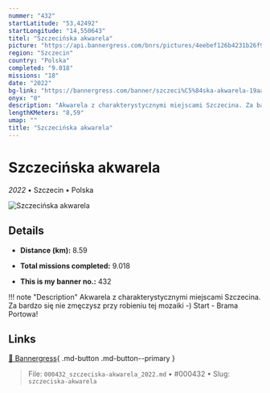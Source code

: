 ```yaml
---
nummer: "432"
startLatitude: "53,42492"
startLongitude: "14,550643"
titel: "Szczecińska akwarela"
picture: "https://api.bannergress.com/bnrs/pictures/4eebef126b4231b26f9236dd22138217"
region: "Szczecin"
country: "Polska"
completed: "9.018"
missions: "18"
date: "2022"
bg-link: "https://bannergress.com/banner/szczeci%C5%84ska-akwarela-19aa"
onyx: "0"
description: "Akwarela z charakterystycznymi miejscami Szczecina. Za bardzo się nie zmęczysz przy robieniu tej mozaiki -) \nStart - Brama Portowa!"
lengthKMeters: "8,59"
umap: ""
title: "Szczecińska akwarela"
---
```

# Szczecińska akwarela

*2022* • Szczecin • Polska

![Szczecińska akwarela](https://api.bannergress.com/bnrs/pictures/4eebef126b4231b26f9236dd22138217)

## Details
- **Distance (km):** 8.59

- **Total missions completed:** 9.018
- **This is my banner no.:** 432


!!! note "Description"
    Akwarela z charakterystycznymi miejscami Szczecina. Za bardzo się nie zmęczysz przy robieniu tej mozaiki -) 
Start - Brama Portowa!



## Links
[🔗 Bannergress](https://bannergress.com/banner/szczeci%C5%84ska-akwarela-19aa){ .md-button .md-button--primary }



> File: `000432_szczeciska-akwarela_2022.md` • #000432 • Slug: `szczeciska-akwarela`
